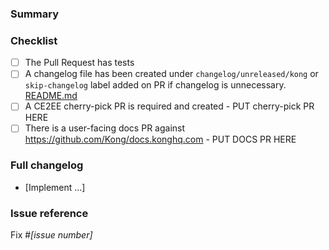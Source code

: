 <!--
NOTE: Please read the CONTRIBUTING.md guidelines before submitting your patch,
and ensure you followed them all:
https://github.com/Kong/kong/blob/master/CONTRIBUTING.md#contributing

Refer to the Kong Gateway Community Pledge to understand how we work
with the open source community:
https://github.com/Kong/kong/blob/master/COMMUNITY_PLEDGE.md
-->

### Summary

<!--- Why is this change required? What problem does it solve? -->

### Checklist

- [ ] The Pull Request has tests
- [ ] A changelog file has been created under `changelog/unreleased/kong` or `skip-changelog` label added on PR if changelog is unnecessary. [README.md](https://github.com/Kong/gateway-changelog/README.md)
- [ ] A CE2EE cherry-pick PR is required and created - PUT cherry-pick PR HERE
- [ ] There is a user-facing docs PR against https://github.com/Kong/docs.konghq.com - PUT DOCS PR HERE

### Full changelog

* [Implement ...]

### Issue reference

<!--- If it fixes an open issue, please link to the issue here. -->
Fix #_[issue number]_
